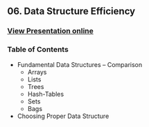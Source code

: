 ## 06. Data Structure Efficiency
### [View Presentation online](https://rawgit.com/TelerikAcademy/Data-Structures-and-Algorithms/master/06.%20Data-Structure-Efficiency/slides/index.html)
### Table of Contents
* Fundamental Data Structures – Comparison
  * Arrays
  * Lists
  * Trees
  * Hash-Tables
  * Sets
  * Bags
* Choosing Proper Data Structure